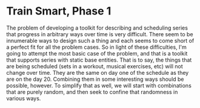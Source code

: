 # Train Smart, Phase 1

The problem of developing a toolkit for describing and scheduling series that progress in arbitrary ways over time is very difficult. There seem to be innumerable ways to design such a thing and each seems to come short of a perfect fit for all the problem cases. So in light of these difficulties, I'm going to attempt the most basic case of the problem, and that is a toolkit that supports series with static base entities. That is to say, the things that are being scheduled (sets in a workout, musical exercises, etc) will not change over time. They are the same on day one of the schedule as they are on the day 20. Combining them in some interesting ways should be possible, however. To simplify that as well, we will start with combinations that are purely random, and then seek to confine that randomness in various ways.

